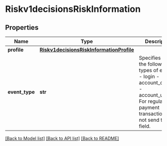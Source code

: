 # Riskv1decisionsRiskInformation

## Properties
Name | Type | Description | Notes
------------ | ------------- | ------------- | -------------
**profile** | [**Riskv1decisionsRiskInformationProfile**](Riskv1decisionsRiskInformationProfile.md) |  | [optional] 
**event_type** | **str** | Specifies one of the following types of events: - login - account_creation - account_update For regular payment transactions, do not send this field.  | [optional] 

[[Back to Model list]](../README.md#documentation-for-models) [[Back to API list]](../README.md#documentation-for-api-endpoints) [[Back to README]](../README.md)



